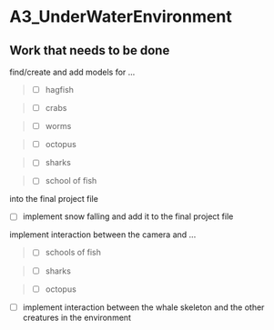 # A3_UnderWaterEnvironment
## Work that needs to be done

find/create and add models for ...

> - [ ] hagfish

> - [ ] crabs

> - [ ] worms

> - [ ] octopus

> - [ ] sharks

> - [ ] school of fish

into the final project file

- [ ] implement snow falling and add it to the final project file

implement interaction between the camera and ...

> - [ ] schools of fish

> - [ ] sharks

> - [ ] octopus


- [ ] implement interaction between the whale skeleton and the other creatures in the environment
